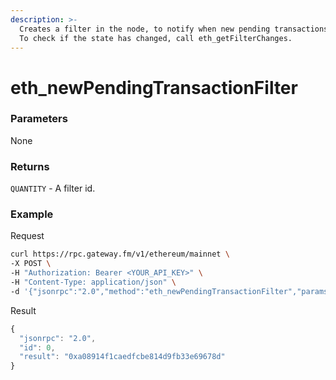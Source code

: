 ```yaml
---
description: >-
  Creates a filter in the node, to notify when new pending transactions arrive.
  To check if the state has changed, call eth_getFilterChanges.
---
```


# eth_newPendingTransactionFilter

### **Parameters**

None

### **Returns**

`QUANTITY` - A filter id.

### **Example**
Request

```bash
curl https://rpc.gateway.fm/v1/ethereum/mainnet \
-X POST \
-H "Authorization: Bearer <YOUR_API_KEY>" \
-H "Content-Type: application/json" \
-d '{"jsonrpc":"2.0","method":"eth_newPendingTransactionFilter","params":[],"id":0}'
```

Result

```javascript
{
  "jsonrpc": "2.0",
  "id": 0,
  "result": "0xa08914f1caedfcbe814d9fb33e69678d"
}
```
